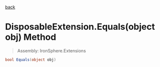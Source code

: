 ﻿

[back](/IronSphere.Extensions/types/DisposableExtension)

# DisposableExtension.Equals(object obj) Method

> Assembly: IronSphere.Extensions

```csharp
bool Equals(object obj)
```



 